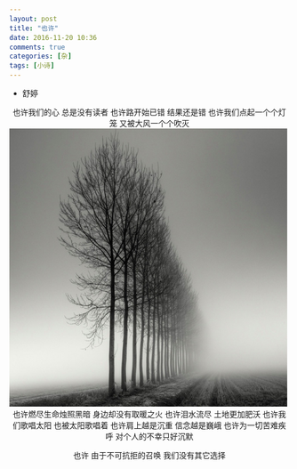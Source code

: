 ```yaml
---
layout: post
title: "也许"
date: 2016-11-20 10:36
comments: true
categories: [杂]
tags: [小诗]
---
```


* 舒婷

<center>
也许我们的心
总是没有读者
也许路开始已错
结果还是错
也许我们点起一个个灯笼
又被大风一个个吹灭
</center>
<img src="/images/xiaoshi-yexu.jpg" width="500px" high="450px" />
<!--more-->
<center>
也许燃尽生命烛照黑暗
身边却没有取暖之火
也许泪水流尽
土地更加肥沃
也许我们歌唱太阳
也被太阳歌唱着
也许肩上越是沉重
信念越是巍峨
也许为一切苦难疾呼
对个人的不幸只好沉默

也许
由于不可抗拒的召唤
我们没有其它选择
</center>

